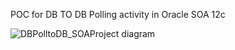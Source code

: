 POC for DB TO DB Polling activity in Oracle SOA 12c

![DBPolltoDB_SOAProject diagram](https://user-images.githubusercontent.com/55181652/231179904-dcf88b0d-b6ac-4673-b02c-462b8999bf50.jpg)
